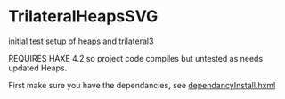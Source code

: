 # TrilateralHeapsSVG
initial test setup of heaps and trilateral3

REQUIRES HAXE 4.2 so project code compiles but untested as needs updated Heaps.

First make sure you have the dependancies, see [dependancyInstall.hxml](https://github.com/TrilateralX/TrilateralHeapsSVG/blob/master/dependancyInstall.hxml)
